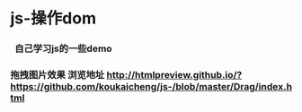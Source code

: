 # js-操作dom
###   自己学习js的一些demo
### 拖拽图片效果 浏览地址 http://htmlpreview.github.io/?https://github.com/koukaicheng/js-/blob/master/Drag/index.html
